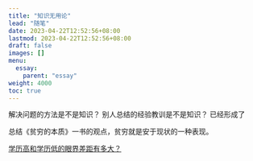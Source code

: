 ```yaml
---
title: "知识无用论"
lead: "随笔"
date: 2023-04-22T12:52:56+08:00
lastmod: 2023-04-22T12:52:56+08:00
draft: false
images: []
menu:
  essay:
    parent: "essay"
weight: 4000
toc: true
---
```


解决问题的方法是不是知识？
别人总结的经验教训是不是知识？
已经形成了

总结《贫穷的本质》一书的观点，贫穷就是安于现状的一种表现。


[学历高和学历低的眼界差距有多大？](https://bh.sb/post/50241/)

